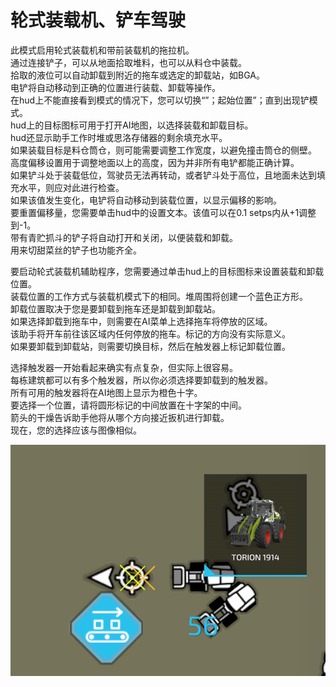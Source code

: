 # 轮式装载机、铲车驾驶
  
此模式启用轮式装载机和带前装载机的拖拉机。  
通过连接铲子，可以从地面拾取堆料，也可以从料仓中装载。  
拾取的液位可以自动卸载到附近的拖车或选定的卸载站，如BGA。  
电铲将自动移动到正确的位置进行装载、卸载等操作。  
在hud上不能直接看到模式的情况下，您可以切换“”；起始位置”；直到出现铲模式。  
hud上的目标图标可用于打开AI地图，以选择装载和卸载目标。  
hud还显示助手工作时堆或思洛存储器的剩余填充水平。  
如果装载目标是料仓筒仓，则可能需要调整工作宽度，以避免撞击筒仓的侧壁。  
高度偏移设置用于调整地面以上的高度，因为并非所有电铲都能正确计算。  
如果铲斗处于装载低位，驾驶员无法再转动，或者铲斗处于高位，且地面未达到填充水平，则应对此进行检查。  
如果该值发生变化，电铲将自动移动到装载位置，以显示偏移的影响。  
要重置偏移量，您需要单击hud中的设置文本。该值可以在0.1 setps内从+1调整到-1。  
带有青贮抓斗的铲子将自动打开和关闭，以便装载和卸载。  
用来切甜菜丝的铲子也功能齐全。  


  
要启动轮式装载机辅助程序，您需要通过单击hud上的目标图标来设置装载和卸载位置。  
装载位置的工作方式与装载机模式下的相同。堆周围将创建一个蓝色正方形。  
卸载位置取决于您是要卸载到拖车还是卸载到卸载站。  
如果选择卸载到拖车中，则需要在AI菜单上选择拖车将停放的区域。  
该助手将开车前往该区域内任何停放的拖车。标记的方向没有实际意义。  
如果要卸载到卸载站，则需要切换目标，然后在触发器上标记卸载位置。  


  
选择触发器一开始看起来确实有点复杂，但实际上很容易。  
每栋建筑都可以有多个触发器，所以你必须选择要卸载到的触发器。  
所有可用的触发器将在AI地图上显示为橙色十字。  
要选择一个位置，请将圆形标记的中间放置在十字架的中间。  
箭头的干燥告诉助手他将从哪个方向接近扳机进行卸载。  
现在，您的选择应该与图像相似。  


![Image](../assets/images/shovelloadertrigger_0_0_830_610.png)

